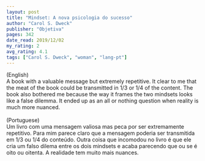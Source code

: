 ```yaml
---
layout: post
title: "Mindset: A nova psicologia do sucesso"
author: "Carol S. Dweck"
publisher: "Objetiva"
pages: 342
date_read: 2019/12/02
my_rating: 2
avg_rating: 4.1
tags: ["Carol S. Dweck", "woman", "lang-pt"]
---
```


(English)<br/>A book with a valuable message but extremely repetitive. It clear to me that the meat of the book could be transmitted in 1/3 or 1/4 of the content. The book also bothered me because the way it frames the two mindsets looks like a false dilemma. It ended up as an all or nothing question when reality is much more nuanced.<br/><br/>(Portuguese)<br/>Um livro com uma mensagem valiosa mas peca por ser extremamente repetitivo. Para mim parece claro que a mensagem poderia ser transmitida em 1/3 ou 1/4 do conteúdo. Outra coisa que incomodou no livro é que ele cria um falso dilema entre os dois mindsets e acaba parecendo que ou se é oito ou oitenta. A realidade tem muito mais nuances.

